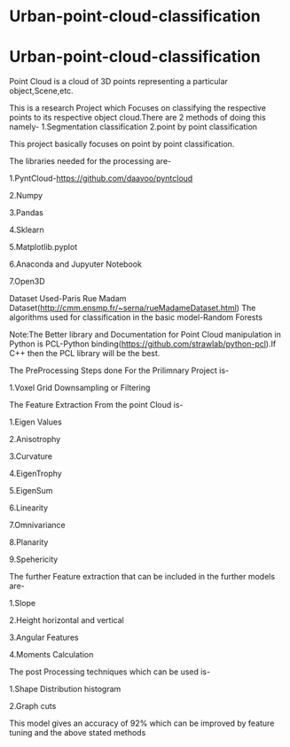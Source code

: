 # Urban-point-cloud-classification
# Urban-point-cloud-classification
Point Cloud is a cloud of 3D points representing a particular object,Scene,etc.

This is a research Project which Focuses on classifying the respective points to its respective object cloud.There are 2 methods of doing this namely-
1.Segmentation classification
2.point by point classification

This project basically focuses on point by point classification.

The libraries needed for the processing are-

1.PyntCloud-https://github.com/daavoo/pyntcloud


2.Numpy


3.Pandas


4.Sklearn


5.Matplotlib.pyplot


6.Anaconda and Jupyuter Notebook


7.Open3D


Dataset Used-Paris Rue Madam Dataset(http://cmm.ensmp.fr/~serna/rueMadameDataset.html)
The algorithms used for classification in the basic model-Random Forests

Note:The Better library and Documentation for Point Cloud manipulation in Python is PCL-Python binding(https://github.com/strawlab/python-pcl).If C++ then the PCL library will be the best.

The PreProcessing Steps done For the Prilimnary Project is-

1.Voxel Grid Downsampling or Filtering

The Feature Extraction From the point Cloud is-

1.Eigen Values


2.Anisotrophy


3.Curvature


4.EigenTrophy


5.EigenSum


6.Linearity


7.Omnivariance


8.Planarity


9.Spehericity



The further Feature extraction that can be included in the further models are-

1.Slope


2.Height horizontal and vertical


3.Angular Features


4.Moments Calculation 

The post Processing techniques which can be used is-

1.Shape Distribution histogram

2.Graph cuts

This model gives an accuracy of 92% which can be improved by feature tuning and the above stated methods
